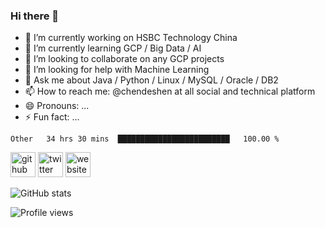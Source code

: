 ### Hi there 👋

<!--
**chendeshen/chendeshen** is a ✨ _special_ ✨ repository because its `README.md` (this file) appears on your GitHub profile.
Here are some ideas to get you started:
-->

- 🔭 I’m currently working on HSBC Technology China
- 🌱 I’m currently learning GCP / Big Data / AI
- 👯 I’m looking to collaborate on any GCP projects
- 🤔 I’m looking for help with Machine Learning
- 💬 Ask me about Java / Python / Linux / MySQL / Oracle / DB2
- 📫 How to reach me: @chendeshen at all social and technical platform
- 😄 Pronouns: ...
- ⚡ Fun fact: ...

<!--START_SECTION:waka-->
```text
Other   34 hrs 30 mins  █████████████████████████   100.00 % 
```
<!--END_SECTION:waka-->

[<img src='https://cdn.jsdelivr.net/npm/simple-icons@3.0.1/icons/github.svg' alt='github' height='40'>](https://github.com/chendeshen)  [<img src='https://cdn.jsdelivr.net/npm/simple-icons@3.0.1/icons/twitter.svg' alt='twitter' height='40'>](https://twitter.com/chendeshen)  [<img src='https://cdn.jsdelivr.net/npm/simple-icons@3.0.1/icons/icloud.svg' alt='website' height='40'>](https://chendeshen.com)

![GitHub stats](https://github-readme-stats.vercel.app/api?username=chendeshen&show_icons=true)

![Profile views](https://gpvc.arturio.dev/chendeshen)
